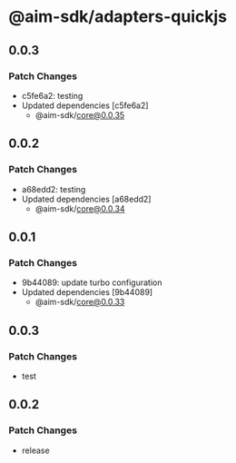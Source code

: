 # @aim-sdk/adapters-quickjs

## 0.0.3

### Patch Changes

- c5fe6a2: testing
- Updated dependencies [c5fe6a2]
  - @aim-sdk/core@0.0.35

## 0.0.2

### Patch Changes

- a68edd2: testing
- Updated dependencies [a68edd2]
  - @aim-sdk/core@0.0.34

## 0.0.1

### Patch Changes

- 9b44089: update turbo configuration
- Updated dependencies [9b44089]
  - @aim-sdk/core@0.0.33

## 0.0.3

### Patch Changes

- test

## 0.0.2

### Patch Changes

- release
